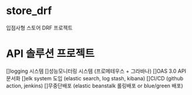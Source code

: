# store_drf
입점사형 스토어 DRF 프로젝트


# API 솔루션 프로젝트



[]logging 시스템
[]성능모니터링 시스템 (프로메테우스 + 그라바나)
[]OAS 3.0 API 문서화
[]elk system 도입 (elastic search, log stash, kibana)
[]CI/CD (github action, jenkins)
[]무중단배포 (elastic beanstalk 롤링배포 or blue/green 배포)
